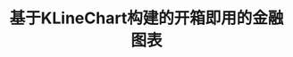 ---
title: 基于KLineChart构建的开箱即用的金融图表

layout: home

hero:
  name: KLineChart Pro
  text: 基于KLineChart构建的开箱即用的金融图表
  tagline: 像专业人士一样使用KLineChart
  actions:
    - theme: brand
      text: 快速开始
      link: /getting-started
    - theme: alt
      text: 在 Github 上查看
      link: https://github.com/klinecharts/pro
---